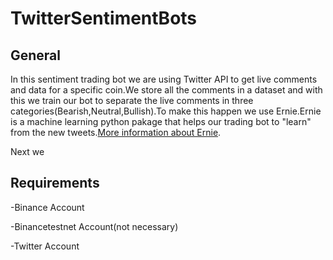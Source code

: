 # TwitterSentimentBots

## General
In this sentiment trading bot we are using Twitter API to get live comments and data for a specific coin.We store all the comments in a dataset and with this we train our bot to   separate the live comments in three categories(Bearish,Neutral,Bullish).To make this happen we use Ernie.Ernie is a machine learning python pakage that helps our trading bot to "learn" from the new tweets.[More information about Ernie](https://github.com/labteral/ernie).

Next we

## Requirements
-Binance Account

-Binancetestnet Account(not necessary)

-Twitter Account
 
